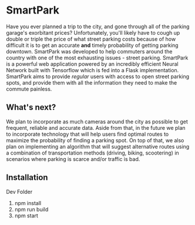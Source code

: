 # SmartPark

Have you ever planned a trip to the city, and gone through all of the parking garage's exorbitant prices? Unfortunately, you'll likely have to cough up double or triple the price of what street parking costs because of how difficult it is to get an accurate **and** timely probability of getting parking downtown. SmartPark was developed to help commuters around the country with one of the most exhausting issues - street parking. SmartPark is a powerful web application powered by an incredibly efficient Neural Network built with Tensorflow which is fed into a Flask implementation. SmartPark aims to provide *regular* users with access to open street parking spots, and provide them with all the information they need to make the commute painless. 

## What's next?
We plan to incorporate as much cameras around the city as possible to get frequent, reliable and accurate data. Aside from that, in the future we plan to incorporate technology that will help users find optimal routes to maximize the probability of finding a parking spot. On top of that, we also plan on implementing an algorithm that will suggest alternative routes using a combination of transportation methods (driving, biking, scootering) in scenarios where parking is scarce and/or traffic is bad.
## Installation

Dev Folder
1. npm install
2. npm run build 
3. npm start